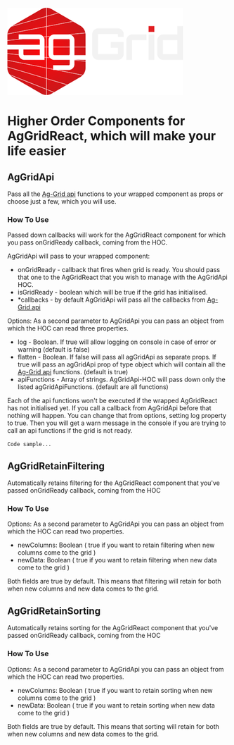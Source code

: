 ![ag grid logo](img/logo.png)

Higher Order Components for AgGridReact, which will make your life easier
=========================================================================

## AgGridApi 

  Pass all the [Ag-Grid api](https://www.ag-grid.com/javascript-grid-api/) functions to your wrapped component as props
or choose just a few, which you will use.

### How To Use

  Passed down callbacks will work for the AgGridReact component for which you pass onGridReady callback, coming from the HOC.
 
  AgGridApi will pass to your wrapped component:
  * onGridReady - callback that fires when grid is ready.
    You should pass that one to the AgGridReact that you wish to manage with the AgGridApi HOC.
  * isGridReady - boolean which will be true if the grid has initialised.
  * *callbacks - by default AgGridApi will pass all the callbacks from [Ag-Grid api](https://www.ag-grid.com/javascript-grid-api/)
  
  Options:
    As a second parameter to AgGridApi you can pass an object from which the HOC can read three properties.
  * log - Boolean. If true will allow logging on console in case of error or warning (default is false)
  * flatten - Boolean. If false will pass all agGridApi as separate props. If true will pass an agGridApi prop
  of type object which will contain all the [Ag-Grid api](https://www.ag-grid.com/javascript-grid-api/) functions. (default is true)
  * apiFunctions - Array of strings. AgGridApi-HOC will pass down only the listed agGridApiFunctions.
  (default are all functions)
    
Each of the api functions won't be executed if the wrapped AgGridReact has not initialised yet.
If you call a callback from AgGridApi before that nothing will happen.
You can change that from options, setting log property to true. Then you will get a warn message in the console if you are trying
to call an api functions if the grid is not ready.


````
Code sample...
````

## AgGridRetainFiltering

  Automatically retains filtering for the AgGridReact component that you've passed onGridReady callback, coming from the HOC
  
### How To Use

  Options:
  As a second parameter to AgGridApi you can pass an object from which the HOC can read two properties.
   * newColumns: Boolean ( true if you want to retain filtering when new columns come to the grid )
   * newData: Boolean ( true if you want to retain filtering when new data come to the grid )
  
  Both fields are true by default. This means that filtering will retain for both when new columns and new data comes to
  the grid.
  
## AgGridRetainSorting

  Automatically retains sorting for the AgGridReact component that you've passed onGridReady callback, coming from the HOC
  
### How To Use

  Options:
  As a second parameter to AgGridApi you can pass an object from which the HOC can read two properties.
   * newColumns: Boolean ( true if you want to retain sorting when new columns come to the grid )
   * newData: Boolean ( true if you want to retain sorting when new data come to the grid )
  
  Both fields are true by default. This means that sorting will retain for both when new columns and new data comes to
  the grid.